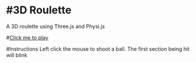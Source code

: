 #3D Roulette
==============
A 3D roulette using Three.js and Physi.js

#[Click me to play](https://shinglyu.github.io/3D_roulette/)

#Instructions
Left click the mouse to shoot a ball. The first section being hit will blink

